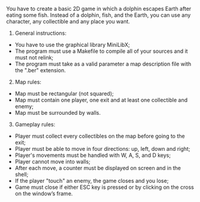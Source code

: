 You have to create a basic 2D game in which a dolphin escapes Earth after eating some fish.
Instead of a dolphin, fish, and the Earth, you can use any character, any collectible and any place you want.

1) General instructions:
- You have to use the graphical library MiniLibX;
- The program must use a Makefile to compile all of your sources and it must not relink;
- The program must take as a valid parameter a map description file with the ".ber" extension.

2) Map rules:
- Map must be rectangular (not squared);
- Map must contain one player, one exit and at least one collectible and enemy;
- Map must be surrounded by walls.

3) Gameplay rules:
- Player must collect every collectibles on the map before going to the exit;
- Player must be able to move in four directions: up, left, down and right;
- Player's movements must be handled with W, A, S, and D keys;
- Player cannot move into walls;
- After each move, a counter must be displayed on screen and in the shell;
- If the player "touch" an enemy, the game closes and you lose;
- Game must close if either ESC key is pressed or by clicking on the cross on the window’s frame.
